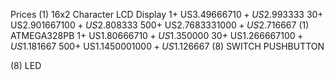 Prices
(1) 16x2 Character LCD Display
1+    US$3.496667
10+   US$2.993333
30+   US$2.901667
100+  US$2.808333
500+  US$2.768333
1000+ US$2.716667
(1) ATMEGA328PB
1+    US$1.806667
10+   US$1.350000
30+   US$1.266667
100+  US$1.181667
500+  US$1.145000
1000+ US$1.126667
(8) SWITCH PUSHBUTTON

(8) LED
